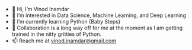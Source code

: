 - 👋 Hi, I’m Vinod Inamdar
- 👀 I’m interested in Data Science, Machine Learning, and Deep Learning
- 🌱 I’m currently learning Python (Baby Steps)
- 💞️ Collaboration is a long way off for me at the moment as I am getting trained in the nitty gritties of Python.
- 📫 Reach me at vinod.inamdar@gmail.com

<!---
vinod1967/vinod1967 is a ✨ special ✨ repository because its `README.md` (this file) appears on your GitHub profile.
You can click the Preview link to take a look at your changes.
--->
